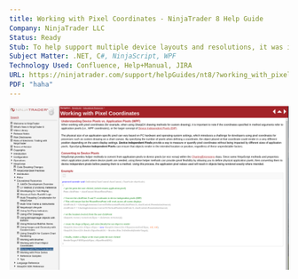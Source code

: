 ```yaml
---
title: Working with Pixel Coordinates - NinjaTrader 8 Help Guide
Company: NinjaTrader LLC
Status: Ready
Stub: To help support multiple device layouts and resolutions, it was important that 3rd party developers beware of the discrepancies that can occur between pixels and devices, as well as how to correct and prevent these issues from arising.
Subject Matter: .NET, C#, NinjaScript, WPF
Technology Used: Confluence, Help+Manual, JIRA
URL: https://ninjatrader.com/support/helpGuides/nt8/?working_with_pixel_coordinates.htm
PDF: "haha"
---
```

![alt text](./img/pixels.png)
